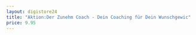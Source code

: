 ```yaml
---
layout: digistore24
title: "Aktion:Der Zunehm Coach - Dein Coaching für Dein Wunschgewic"
price: 9.95
---
```

